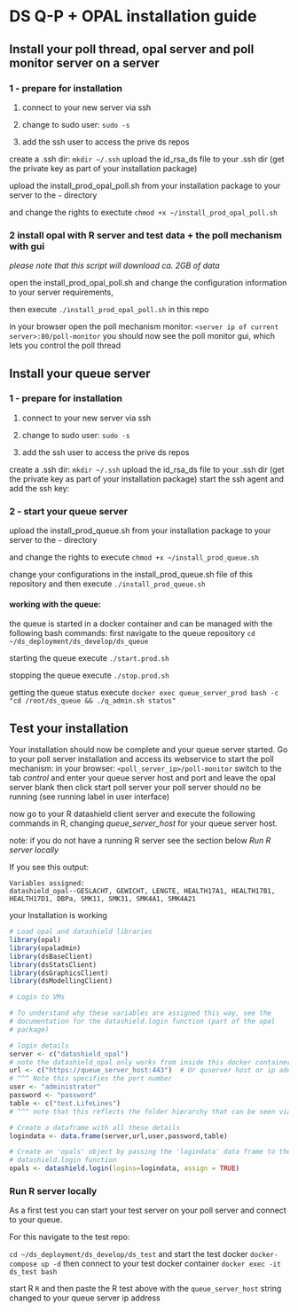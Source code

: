 # DS Q-P + OPAL installation guide


## Install your poll thread, opal server and poll monitor server on a server

### 1 - prepare for installation

1. connect to your new server via ssh
2. change to sudo user: `sudo -s`

3. add the ssh user to access the prive ds repos

create a .ssh dir: `mkdir ~/.ssh`
upload the id_rsa_ds file to your .ssh dir  (get the private key as part of your installation package)

upload the install_prod_opal_poll.sh from your installation package to your server to the `~` directory

and change the rights to exectute `chmod +x ~/install_prod_opal_poll.sh`

### 2 install opal with R server and test data + the poll mechanism with gui

*please note that this script will download ca. 2GB of data*

open the install_prod_opal_poll.sh and change the configuration information to your server requirements,

then execute `./install_prod_opal_poll.sh` in this repo


in your browser open the poll mechanism monitor:
`<server ip of current server>:80/poll-monitor`
you should now see the poll monitor gui, which lets you control the poll thread



## Install your queue server

### 1 - prepare for installation

1. connect to your new server via ssh
2. change to sudo user: `sudo -s`

3. add the ssh user to access the prive ds repos

create a .ssh dir: `mkdir ~/.ssh`
upload the id_rsa_ds file to your .ssh dir  (get the private key as part of your installation package)
start the ssh agent and add the ssh key:

### 2 - start your queue server

upload the install_prod_queue.sh from your installation package to your server to the `~` directory

and change the rights to execute `chmod +x ~/install_prod_queue.sh`

change your configurations in the install_prod_queue.sh file of this repository and then execute `./install_prod_queue.sh`


#### working with the queue:

the queue is started in a docker container and can be managed with the following bash commands:
first navigate to the queue repository `cd ~/ds_deployment/ds_develop/ds_queue`

starting the queue
execute `./start.prod.sh`

stopping the queue
execute `./stop.prod.sh`

getting the queue status
execute `docker exec queue_server_prod bash -c "cd /root/ds_queue && ./q_admin.sh status"`

## Test your installation

Your installation should now be complete and your queue server started. 
Go to your poll server installation and access its webservice to start the poll mechanism:
in your browser: `<poll_server_ip>/poll-monitor`
switch to the tab *control* and enter your queue server host and port and leave the opal server blank
then click start poll server 
your poll server should no be running (see running label in user interface)

now go to your R datashield client server and execute the following commands in R, changing 
*queue_server_host* for your queue server host.

note: if you do not have a running R server see the section below *Run R server locally*




If you see this output:

```
Variables assigned:
datashield_opal--GESLACHT, GEWICHT, LENGTE, HEALTH17A1, HEALTH17B1, HEALTH17D1, DBPa, SMK11, SMK31, SMK4A1, SMK4A21
````

your Installation is working



```R
# Load opal and datashield libraries
library(opal)
library(opaladmin)
library(dsBaseClient)
library(dsStatsClient)
library(dsGraphicsClient)
library(dsModellingClient)

# Login to VMs

# To understand why these variables are assigned this way, see the
# documentation for the datashield.login function (part of the opal
# package)

# login details
server <- c("datashield_opal")
# note the datashield_opal only works from inside this docker container
url <- c("https://queue_server_host:443")  # Ur quserver host or ip address here
# ^^^ Note this specifies the port number
user <- "administrator"
password <- "password"
table <- c("test.LifeLines")
# ^^^ note that this reflects the folder hierarchy that can be seen via the OPAL web interface

# Create a dataframe with all these details
logindata <- data.frame(server,url,user,password,table)

# Create an 'opals' object by passing the 'logindata' data frame to the
# datashield.login function
opals <- datashield.login(logins=logindata, assign = TRUE)
```


### Run R server locally

As a first test you can start your test server on your poll server and connect to your queue.

For this navigate to the test repo:

`cd ~/ds_deployment/ds_develop/ds_test` and start the test docker `docker-compose up -d`
then connect to your test docker container `docker exec -it ds_test bash`

start R `R` and then paste the R test above with the `queue_server_host` string changed to your queue server ip address
